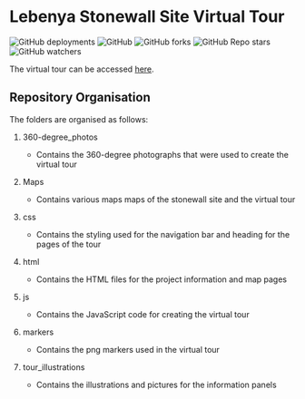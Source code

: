 # Lebenya Stonewall Site Virtual Tour
<img alt="GitHub deployments" src="https://img.shields.io/github/deployments/christopherbuirski/Research_Project/github-pages?color=green&label=Virtual%20Tour%20Load%3A"> <img alt="GitHub" src="https://img.shields.io/github/license/christopherbuirski/Research_Project?color=yellow">
<img alt="GitHub forks" src="https://img.shields.io/github/forks/christopherbuirski/Research_Project?style=social"> <img alt="GitHub Repo stars" src="https://img.shields.io/github/stars/christopherbuirski/Research_Project?style=social">
<img alt="GitHub watchers" src="https://img.shields.io/github/watchers/christopherbuirski/Research_Project?style=social">

The virtual tour can be accessed [here](https://christopherbuirski.github.io/Research_Project/Tour.html).


## Repository Organisation
The folders are organised as follows:
1. 360-degree_photos
   - Contains the 360-degree photographs that were used to create the virtual tour

2. Maps
   - Contains various maps maps of the stonewall site and the virtual tour

3. css
   - Contains the styling used for the navigation bar and heading for the pages of the tour

4. html 
   - Contains the HTML files for the project information and map pages  
 
5. js
   - Contains the JavaScript code for creating the virtual tour

6. markers
   - Contains the png markers used in the virtual tour

7. tour_illustrations
   - Contains the illustrations and pictures for the information panels 
